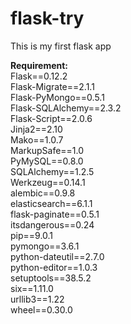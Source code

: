 # flask-try
This is my first flask app

**Requirement:**  
Flask==0.12.2     
Flask-Migrate==2.1.1      
Flask-PyMongo==0.5.1   
Flask-SQLAlchemy==2.3.2   
Flask-Script==2.0.6   
Jinja2==2.10   
Mako==1.0.7    
MarkupSafe==1.0   
PyMySQL==0.8.0   
SQLAlchemy==1.2.5   
Werkzeug==0.14.1   
alembic==0.9.8       
elasticsearch==6.1.1    
flask-paginate==0.5.1	   
itsdangerous==0.24   
pip==9.0.1   
pymongo==3.6.1   
python-dateutil==2.7.0    
python-editor==1.0.3   
setuptools==38.5.2    
six==1.11.0   
urllib3==1.22   
wheel==0.30.0
